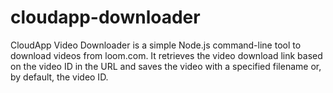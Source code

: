 # cloudapp-downloader
CloudApp Video Downloader is a simple Node.js command-line tool to download videos from loom.com. It retrieves the video download link based on the video ID in the URL and saves the video with a specified filename or, by default, the video ID.
